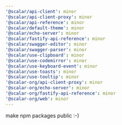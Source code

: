 ```yaml
---
'@scalar/api-client': minor
'@scalar/api-client-proxy': minor
'@scalar/api-reference': minor
'@scalar/default-theme': minor
'@scalar/echo-server': minor
'@scalar/fastify-api-reference': minor
'@scalar/swagger-editor': minor
'@scalar/swagger-parser': minor
'@scalar/use-clipboard': minor
'@scalar/use-codemirror': minor
'@scalar/use-keyboard-event': minor
'@scalar/use-toasts': minor
'@scalar/use-tooltip': minor
'@scalar-org/api-client-proxy': minor
'@scalar-org/echo-server': minor
'@scalar-org/fastify-api-reference': minor
'@scalar-org/web': minor
---
```


make npm packages public :-)
